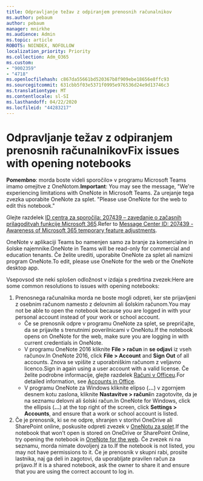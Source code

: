 ```yaml
---
title: Odpravljanje težav z odpiranjem prenosnih računalnikov
ms.author: pebaum
author: pebaum
manager: mnirkhe
ms.audience: Admin
ms.topic: article
ROBOTS: NOINDEX, NOFOLLOW
localization_priority: Priority
ms.collection: Adm_O365
ms.custom:
- "9002359"
- "4718"
ms.openlocfilehash: c867da55661bd520367b8f909ebe18656e8ffc93
ms.sourcegitcommit: 631cbb5f03e5371f0995e976536d24e9d13746c3
ms.translationtype: MT
ms.contentlocale: sl-SI
ms.lasthandoff: 04/22/2020
ms.locfileid: "44283217"
---
```

# <a name="fix-issues-with-opening-notebooks"></a><span data-ttu-id="1755f-102">Odpravljanje težav z odpiranjem prenosnih računalnikov</span><span class="sxs-lookup"><span data-stu-id="1755f-102">Fix issues with opening notebooks</span></span>

<span data-ttu-id="1755f-103">**Pomembno**: morda boste videli sporočilo» v programu Microsoft Teams imamo omejitve z OneNotom.</span><span class="sxs-lookup"><span data-stu-id="1755f-103">**Important**: You may see the message, "We're experiencing limitations with OneNote in Microsoft Teams.</span></span> <span data-ttu-id="1755f-104">Za urejanje tega zvezka uporabite OneNote za splet. "</span><span class="sxs-lookup"><span data-stu-id="1755f-104">Please use OneNote for the web to edit this notebook."</span></span>

<span data-ttu-id="1755f-105">Glejte razdelek [ID centra za sporočila: 207439 – zavedanje o začasnih prilagoditvah funkcije Microsoft 365](https://admin.microsoft.com/Adminportal/Home?source=applauncher#MessageCenter?id=MC207439).</span><span class="sxs-lookup"><span data-stu-id="1755f-105">Refer to [Message Center ID: 207439 - Awareness of Microsoft 365 temporary feature adjustments](https://admin.microsoft.com/Adminportal/Home?source=applauncher#MessageCenter?id=MC207439).</span></span>

<span data-ttu-id="1755f-106">OneNote v aplikaciji Teams bo namenjen samo za branje za komercialne in šolske najemnike.</span><span class="sxs-lookup"><span data-stu-id="1755f-106">OneNote in Teams will be read-only for commercial and education tenants.</span></span> <span data-ttu-id="1755f-107">Če želite urediti, uporabite OneNote za splet ali namizni program OneNote.</span><span class="sxs-lookup"><span data-stu-id="1755f-107">To edit, please use OneNote for the web or the OneNote desktop app.</span></span>

<span data-ttu-id="1755f-108">Vsepovsod ste neki splošen odložnost v izdaja s predrtina zvezek:</span><span class="sxs-lookup"><span data-stu-id="1755f-108">Here are some common resolutions to issues with opening notebooks:</span></span>

1. <span data-ttu-id="1755f-109">Prenosnega računalnika morda ne boste mogli odpreti, ker ste prijavljeni z osebnim računom namesto z delovnim ali šolskim računom.</span><span class="sxs-lookup"><span data-stu-id="1755f-109">You may not be able to open the notebook because you are logged in with your personal account instead of your work or school account.</span></span>
    - <span data-ttu-id="1755f-110">Če se prenosnik odpre v programu OneNote za splet, se prepričajte, da se prijavite s trenutnimi poverilnicami v OneNotu.</span><span class="sxs-lookup"><span data-stu-id="1755f-110">If the notebook opens on OneNote for the web, make sure you are logging in with current credentials in OneNote.</span></span>
    - <span data-ttu-id="1755f-111">V programu OneNote 2016 kliknite **File > račun** in **se odjavi** iz vseh računov.</span><span class="sxs-lookup"><span data-stu-id="1755f-111">In OneNote 2016, click **File > Account** and **Sign Out** of all accounts.</span></span> <span data-ttu-id="1755f-112">Znova se vpišite z uporabniškim računom z veljavno licenco.</span><span class="sxs-lookup"><span data-stu-id="1755f-112">Sign in again using a user account with a valid license.</span></span> <span data-ttu-id="1755f-113">Če želite podrobne informacije, glejte razdelek [Računi v Officeu](https://support.office.com/article/accounts-in-office-628ea040-f265-49de-b986-be09c3ebf8a9).</span><span class="sxs-lookup"><span data-stu-id="1755f-113">For detailed information, see [Accounts in Office](https://support.office.com/article/accounts-in-office-628ea040-f265-49de-b986-be09c3ebf8a9).</span></span> 
    - <span data-ttu-id="1755f-114">V programu OneNote za Windows kliknite elipso (**...**) v zgornjem desnem kotu zaslona, kliknite **Nastavitve > računi**in zagotovite, da je na seznamu delovni ali šolski račun.</span><span class="sxs-lookup"><span data-stu-id="1755f-114">In OneNote for Windows, click the ellipsis (**…**) at the top right of the screen, click **Settings > Accounts**, and ensure that a work or school account is listed.</span></span> 
2. <span data-ttu-id="1755f-115">Če je prenosnik, ki se ne odpre, shranjen v storitvi OneDrive ali SharePoint online, poskusite odpreti zvezek v [OneNotu za splet](https://onenote.com).</span><span class="sxs-lookup"><span data-stu-id="1755f-115">If the notebook that won't open is stored on OneDrive or SharePoint Online, try opening the notebook in [OneNote for the web](https://onenote.com).</span></span> <span data-ttu-id="1755f-116">Če zvezek ni na seznamu, morda nimate dovoljenj za to.</span><span class="sxs-lookup"><span data-stu-id="1755f-116">If the notebook is not listed, you may not have permissions to it.</span></span> <span data-ttu-id="1755f-117">Če je prenosnik v skupni rabi, prosite lastnika, naj ga deli in zagotovi, da uporabljate pravilen račun za prijavo.</span><span class="sxs-lookup"><span data-stu-id="1755f-117">If it is a shared notebook, ask the owner to share it and ensure that you are using the correct account to log in.</span></span>
